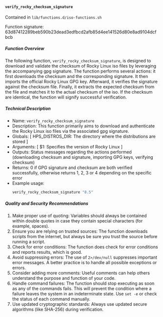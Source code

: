 #### `verify_rocky_checksum_signature`

Contained in `lib/functions.d/iso-functions.sh`

Function signature: 63d87412289beb590b23dead3edfbcd2afb85d4ee141526d80e8ad9104dcfbcb

##### Function Overview 

The following function, `verify_rocky_checksum_signature`, is designed to download and validate the checksum of Rocky Linux iso files by leveraging the accompanying gpg signature. The function performs several actions: it first downloads the checksum and the corresponding signature. It then imports the official Rocky Linux GPG key. Afterward, it verifies the signature against the checksum file. Finally, it extracts the expected checksum from the file and matches it to the actual checksum of the iso. If the checksum are identical, the function will signify successful verification.

##### Technical Description 

- Name: `verify_rocky_checksum_signature`
- Description: This function primarily aims to download and authenticate the Rocky Linux iso files via the associated gpg signature.
- Globals: [ HPS_DISTROS_DIR: The directory where the distributions are stored ]
- Arguments: [ $1: Specifies the version of Rocky Linux ]
- Outputs: Status messages regarding the actions performed (downloading checksum and signature, importing GPG keys, verifying checksum)
- Returns: 0 if GPG signature and checksum are both verified successfully, otherwise returns 1, 2, 3 or 4 depending on the specific error
- Example usage:  
  ```bash
  verify_rocky_checksum_signature "8.5"
  ```
##### Quality and Security Recommendations 

1. Make proper use of quoting: Variables should always be contained within double quotes in case they contain special characters (for example, spaces).
2. Ensure you are relying on trusted sources: The function downloads scripts from the internet, but always be sure you trust the source before running a script.
3. Check for error conditions: The function does check for error conditions and reports results, which is good.
4. Avoid suppressing errors: The use of `2>/dev/null` suppresses important error messages. A better practice is to handle all possible exceptions or errors.
5. Consider adding more comments: Useful comments can help others understand the purpose and function of your code.
6. Handle command failures: The function should stop executing as soon as any of the commands fails. This will prevent the condition where a failure leaves the system in an indeterminate state. Use `set -e` or check the status of each command manually. 
7. Use updated cryptographic standards: Always use updated secure algorithms (like SHA-256) during verification.

